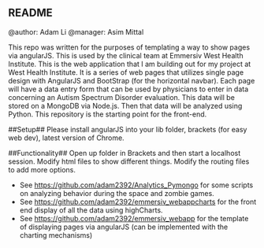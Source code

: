 ## README ##
@author: Adam Li
@manager: Asim Mittal

This repo was written for the purposes of templating a way to show pages via angularJS. This is used by the clinical team at Emmersiv West Health Institute. This is the web application that I am building out for my project at West Health Institute. It is a series of web pages that utilizes single page design with AngularJS and BootStrap (for the horizontal navbar). Each page will have a data entry form that can be used by physicians to enter in data concerning an Autism Spectrum Disorder evaluation. This data will be stored on a MongoDB via Node.js. Then that data will be analyzed using Python. This repository is the starting point for the front-end.


##Setup## 
Please install angularJS into your lib folder, brackets (for easy web dev), latest version of Chrome.

##Functionality##
Open up folder in Brackets and then start a localhost session. Modify html files to show different things. Modify the routing files to add more options.

* See https://github.com/adam2392/Analytics_Pymongo for some scripts on analyzing behavior during the space and zombie games.
* See https://github.com/adam2392/emmersiv_webappcharts for the front end display of all the data using highCharts.
* See https://github.com/adam2392/emmersiv_webapp for the template of displaying pages via angularJS (can be implemented with the charting mechanisms)


